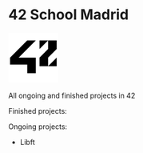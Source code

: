 # 42 School Madrid 
<img src="Resources/42_Logo.png" alt="42 Logo" width="100"/>

All ongoing and finished projects in 42

Finished projects:


Ongoing projects:

- Libft
